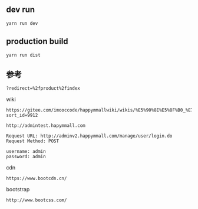 

## dev run
```
yarn run dev
```


## production build
```
yarn run dist
```

## 参考
```
?redirect=%2fproduct%2findex
```


wiki
```
https://gitee.com/imooccode/happymmallwiki/wikis/%E5%90%8E%E5%8F%B0_%E7%94%A8%E6%88%B7%E6%8E%A5%E5%8F%A3?sort_id=9912
```

```
http://admintest.hapymmall.com

Request URL: http://adminv2.happymmall.com/manage/user/login.do
Request Method: POST

username: admin
password: admin
```

cdn
```
https://www.bootcdn.cn/
```
bootstrap
```
http://www.bootcss.com/
```